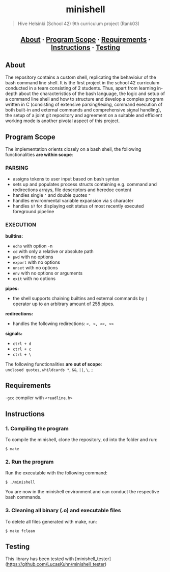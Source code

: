 <h1 align="center">minishell</h1>

> Hive Helsinki (School 42) 9th curriculum project (Rank03)

<h2 align="center">
	<a href="#about">About</a>
	<span> · </span>
	<a href="#Program scope">Program Scope</a>
	<span> · </span>
	<a href="#requirements">Requirements</a>
	<span> · </span>
	<a href="#instructions">Instructions</a>
  <span> · </span>
	<a href="#testing">Testing</a>
</h2>

## About
The repository contains a custom shell, replicating the behavioiur of the bash command line shell. It is the first project in the school 42 curriculum
conducted in a team consisting of 2 students. Thus, apart from learning in-depth about the characteristics of the bash language, the logic and setup of
a command line shell and how to structure and develop a complex program written in C (consisting of extensive parsing/lexing, command execution of both
built-in and external commands and comprehensive signal handling), the setup of a joint git repository and agreement on a suitable and efficient working
mode is another pivotal aspect of this project.

## Program Scope
The implementation orients closely on a bash shell, the following functionalities **are within scope**:
### PARSING  
 - assigns tokens to user input based on bash syntax
 - sets up and populates process structs containing e.g. command and redirections arrays, file descriptors and heredoc content
 - handles single `'` and double quotes `"`
 - handles environmental variable expansion via `$` character
 - handles `$?` for displaying exit status of most recently executed foreground pipeline
### EXECUTION  
**builtins:**
  - `echo` with option -n
  - `cd` with only a relative or absolute path
  - `pwd` with no options
  - `export` with no options
  - `unset` with no options
  - `env` with no options or arguments
  - `exit` with no options
    
**pipes:**
 - the shell supports chaining builtins and external commands by `|` operator up to an arbitrary amount of 255 pipes.

**redirections:**
 - handles the following redirections: `<, >, <<, >>`

**signals:**
 - `ctrl + d`
 - `ctrl + c`
 - `ctrl + \`
   
The following functionalities **are out of scope**:  
`unclosed quotes`, `whildcards *`, `&&`, `||`, `\`, `;`

## Requirements
-`gcc` compiler
with `<readline.h>` 

## Instructions

### 1. Compiling the program

To compile the minishell, clone the repository, cd into the folder and run:
```
$ make
```
### 2. Run the program
Run the executable with the following command:
```
$ ./minishell
```
You are now in the minishell environment and can conduct the respective bash commands.
### 3. Cleaning all binary (.o) and executable files

To delete all files generated with make, run:
```
$ make fclean
```

## Testing
This library has been tested with [minishell_tester] (https://github.com/LucasKuhn/minishell_tester)

